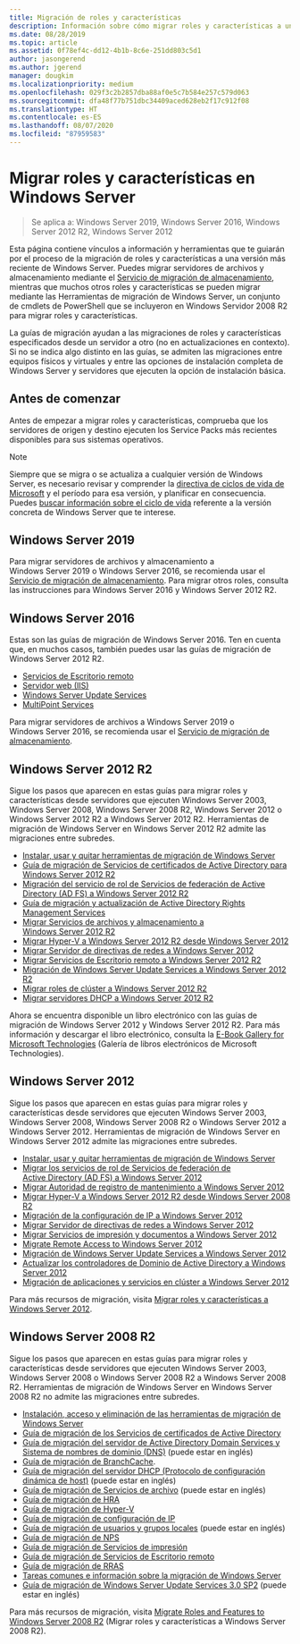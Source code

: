 ```yaml
---
title: Migración de roles y características
description: Información sobre cómo migrar roles y características a una versión más reciente de Windows Server.
ms.date: 08/28/2019
ms.topic: article
ms.assetid: 0f78ef4c-dd12-4b1b-8c6e-251dd803c5d1
author: jasongerend
ms.author: jgerend
manager: dougkim
ms.localizationpriority: medium
ms.openlocfilehash: 029f3c2b2857dba88af0e5c7b584e257c579d063
ms.sourcegitcommit: dfa48f77b751dbc34409aced628eb2f17c912f08
ms.translationtype: HT
ms.contentlocale: es-ES
ms.lasthandoff: 08/07/2020
ms.locfileid: "87959583"
---
```

# <a name="migrating-roles-and-features-in-windows-server"></a>Migrar roles y características en Windows Server

> Se aplica a: Windows Server 2019, Windows Server 2016, Windows Server 2012 R2, Windows Server 2012

Esta página contiene vínculos a información y herramientas que te guiarán por el proceso de la migración de roles y características a una versión más reciente de Windows Server. Puedes migrar servidores de archivos y almacenamiento mediante el [Servicio de migración de almacenamiento](../storage/storage-migration-service/overview.md), mientras que muchos otros roles y características se pueden migrar mediante las Herramientas de migración de Windows Server, un conjunto de cmdlets de PowerShell que se incluyeron en Windows Servidor 2008 R2 para migrar roles y características.

La guías de migración ayudan a las migraciones de roles y características especificados desde un servidor a otro (no en actualizaciones en contexto). Si no se indica algo distinto en las guías, se admiten las migraciones entre equipos físicos y virtuales y entre las opciones de instalación completa de Windows Server y servidores que ejecuten la opción de instalación básica.

## <a name="before-you-begin"></a>Antes de comenzar

Antes de empezar a migrar roles y características, comprueba que los servidores de origen y destino ejecuten los Service Packs más recientes disponibles para sus sistemas operativos.

> [!NOTE]
> Siempre que se migra o se actualiza a cualquier versión de Windows Server, es necesario revisar y comprender la [directiva de ciclos de vida de Microsoft](https://support.microsoft.com/lifecycle) y el período para esa versión, y planificar en consecuencia. Puedes [buscar información sobre el ciclo de vida](https://support.microsoft.com/lifecycle) referente a la versión concreta de Windows Server que te interese.

## <a name="windows-server-2019"></a>Windows Server 2019

Para migrar servidores de archivos y almacenamiento a Windows Server 2019 o Windows Server 2016, se recomienda usar el [Servicio de migración de almacenamiento](../storage/storage-migration-service/overview.md). Para migrar otros roles, consulta las instrucciones para Windows Server 2016 y Windows Server 2012 R2.

## <a name="windows-server-2016"></a>Windows Server 2016

Estas son las guías de migración de Windows Server 2016. Ten en cuenta que, en muchos casos, también puedes usar las guías de migración de Windows Server 2012 R2.

- [Servicios de Escritorio remoto](../remote/remote-desktop-services/migrate-rds-role-services.md)
- [Servidor web (IIS)](https://www.iis.net/downloads/microsoft/web-deploy)
- [Windows Server Update Services](/previous-versions/windows/it-pro/windows-server-2012-R2-and-2012/hh852339(v=ws.11))
- [MultiPoint Services](../remote/multipoint-services/multipoint-services-migrate.md)

Para migrar servidores de archivos a Windows Server 2019 o Windows Server 2016, se recomienda usar el [Servicio de migración de almacenamiento](../storage/storage-migration-service/overview.md).

## <a name="windows-server-2012-r2"></a>Windows Server 2012 R2

Sigue los pasos que aparecen en estas guías para migrar roles y características desde servidores que ejecuten Windows Server 2003, Windows Server 2008, Windows Server 2008 R2, Windows Server 2012 o Windows Server 2012 R2 a Windows Server 2012 R2. Herramientas de migración de Windows Server en Windows Server 2012 R2 admite las migraciones entre subredes.

- [Instalar, usar y quitar herramientas de migración de Windows Server](/previous-versions/windows/it-pro/windows-server-2012-R2-and-2012/jj134202(v=ws.11))
- [Guía de migración de Servicios de certificados de Active Directory para Windows Server 2012 R2](/previous-versions/windows/it-pro/windows-server-2012-R2-and-2012/dn486797(v=ws.11))
- [Migración del servicio de rol de Servicios de federación de Active Directory (AD FS) a Windows Server 2012 R2](/previous-versions/windows/it-pro/windows-server-2012-R2-and-2012/dn486815(v=ws.11))
- [Guía de migración y actualización de Active Directory Rights Management Services](/previous-versions/windows/it-pro/windows-server-2008-R2-and-2008/cc754277(v=ws.10))
- [Migrar Servicios de archivos y almacenamiento a Windows Server 2012 R2](/previous-versions/windows/it-pro/windows-server-2012-R2-and-2012/dn479292(v=ws.11))
- [Migrar Hyper-V a Windows Server 2012 R2 desde Windows Server 2012](/previous-versions/windows/it-pro/windows-server-2012-R2-and-2012/dn486799(v=ws.11))
- [Migrar Servidor de directivas de redes a Windows Server 2012](/previous-versions/windows/it-pro/windows-server-2012-R2-and-2012/hh831652(v=ws.11))
- [Migrar Servicios de Escritorio remoto a Windows Server 2012 R2](/previous-versions/windows/it-pro/windows-server-2012-R2-and-2012/dn479239(v=ws.11))
- [Migración de Windows Server Update Services a Windows Server 2012 R2](/previous-versions/windows/it-pro/windows-server-2012-R2-and-2012/hh852339(v=ws.11))
- [Migrar roles de clúster a Windows Server 2012 R2](/previous-versions/windows/it-pro/windows-server-2012-R2-and-2012/dn530779(v=ws.11))
- [Migrar servidores DHCP a Windows Server 2012 R2](/previous-versions/windows/it-pro/windows-server-2012-R2-and-2012/dn495425(v=ws.11))

Ahora se encuentra disponible un libro electrónico con las guías de migración de Windows Server 2012 y Windows Server 2012 R2. Para más información y descargar el libro electrónico, consulta la [E-Book Gallery for Microsoft Technologies](https://download.microsoft.com/download/8/D/3/8D33661A-7E21-4FEE-9AAA-C17C3004B5AA/Windows-Migration-and-Upgrade-Guide.pdf) (Galería de libros electrónicos de Microsoft Technologies).

## <a name="windows-server-2012"></a>Windows Server 2012

Sigue los pasos que aparecen en estas guías para migrar roles y características desde servidores que ejecuten Windows Server 2003, Windows Server 2008, Windows Server 2008 R2 o Windows Server 2012 a Windows Server 2012. Herramientas de migración de Windows Server en Windows Server 2012 admite las migraciones entre subredes.

- [Instalar, usar y quitar herramientas de migración de Windows Server](/previous-versions/windows/it-pro/windows-server-2012-R2-and-2012/jj134202(v=ws.11))
- [Migrar los servicios de rol de Servicios de federación de Active Directory (AD FS) a Windows Server 2012](../identity/ad-fs/deployment/migrate-ad-fs-role-services-to-windows-server-2012.md)
- [Migrar Autoridad de registro de mantenimiento a Windows Server 2012](/previous-versions/windows/it-pro/windows-server-2012-R2-and-2012/hh831513(v=ws.11))
- [Migrar Hyper-V a Windows Server 2012 R2 desde Windows Server 2008 R2](/previous-versions/windows/it-pro/windows-server-2012-R2-and-2012/jj574113(v=ws.11))
- [Migración de la configuración de IP a Windows Server 2012](/previous-versions/windows/it-pro/windows-server-2012-R2-and-2012/jj574133(v=ws.11))
- [Migrar Servidor de directivas de redes a Windows Server 2012](/previous-versions/windows/it-pro/windows-server-2012-R2-and-2012/hh831652(v=ws.11))
- [Migrar Servicios de impresión y documentos a Windows Server 2012](/previous-versions/windows/it-pro/windows-server-2012-R2-and-2012/jj134150(v=ws.11))
- [Migrate Remote Access to Windows Server 2012](/previous-versions/windows/it-pro/windows-server-2012-R2-and-2012/hh831423(v=ws.11))
- [Migración de Windows Server Update Services a Windows Server 2012](/previous-versions/windows/it-pro/windows-server-2012-R2-and-2012/hh852339(v=ws.11))
- [Actualizar los controladores de Dominio de Active Directory a Windows Server 2012](../identity/ad-ds/deploy/upgrade-domain-controllers-to-windows-server-2012-r2-and-windows-server-2012.md)
- [Migración de aplicaciones y servicios en clúster a Windows Server 2012](/previous-versions/windows/it-pro/windows-server-2012-R2-and-2012/dn486790(v=ws.11))


Para más recursos de migración, visita [Migrar roles y características a Windows Server 2012](/previous-versions/windows/it-pro/windows-server-2012-R2-and-2012/jj134039(v=ws.11)).

## <a name="windows-server-2008-r2"></a>Windows Server 2008 R2

Sigue los pasos que aparecen en estas guías para migrar roles y características desde servidores que ejecuten Windows Server 2003, Windows Server 2008 o Windows Server 2008 R2 a Windows Server 2008 R2. Herramientas de migración de Windows Server en Windows Server 2008 R2 no admite las migraciones entre subredes.

- [Instalación, acceso y eliminación de las herramientas de migración de Windows Server](/previous-versions/windows/it-pro/windows-server-2008-R2-and-2008/dd379545(v=ws.10))
- [Guía de migración de los Servicios de certificados de Active Directory](/previous-versions/windows/it-pro/windows-server-2008-R2-and-2008/ee126170(v=ws.10))
- [Guía de migración del servidor de Active Directory Domain Services y Sistema de nombres de dominio (DNS)](/previous-versions/windows/it-pro/windows-server-2008-R2-and-2008/dd379558(v=ws.10)) (puede estar en inglés)
- [Guía de migración de BranchCache](/previous-versions/windows/it-pro/windows-server-2008-R2-and-2008/dd548365(v=ws.10)).
- [Guía de migración del servidor DHCP (Protocolo de configuración dinámica de host)](/previous-versions/windows/it-pro/windows-server-2008-R2-and-2008/dd379535(v=ws.10)) (puede estar en inglés)
- [Guía de migración de Servicios de archivo](/previous-versions/windows/it-pro/windows-server-2008-R2-and-2008/dd379487(v=ws.10)) (puede estar en inglés)
- [Guía de migración de HRA](/previous-versions/windows/it-pro/windows-server-2008-R2-and-2008/ee791829(v=ws.10))
- [Guía de migración de Hyper-V](/previous-versions/windows/it-pro/windows-server-2008-R2-and-2008/ee849855(v=ws.10))
- [Guía de migración de configuración de IP](/previous-versions/windows/it-pro/windows-server-2008-R2-and-2008/dd379537(v=ws.10))
- [Guía de migración de usuarios y grupos locales](/previous-versions/windows/it-pro/windows-server-2008-R2-and-2008/dd379531(v=ws.10)) (puede estar en inglés)
- [Guía de migración de NPS](/previous-versions/windows/it-pro/windows-server-2008-R2-and-2008/ee791849(v=ws.10))
- [Guía de migración de Servicios de impresión](/previous-versions/windows/it-pro/windows-server-2008-R2-and-2008/dd379488(v=ws.10))
- [Guía de migración de Servicios de Escritorio remoto](/previous-versions/windows/it-pro/windows-server-2008-R2-and-2008/ff849223(v=ws.10))
- [Guía de migración de RRAS](/previous-versions/windows/it-pro/windows-server-2008-R2-and-2008/ee822825(v=ws.10))
- [Tareas comunes e información sobre la migración de Windows Server](/previous-versions/windows/it-pro/windows-server-2008-R2-and-2008/ff400258(v=ws.10))
- [Guía de migración de Windows Server Update Services 3.0 SP2](/previous-versions/windows/it-pro/windows-server-2008-R2-and-2008/ee822826(v=ws.10)) (puede estar en inglés)

Para más recursos de migración, visita [Migrate Roles and Features to Windows Server 2008 R2](/previous-versions/windows/it-pro/windows-server-2008-R2-and-2008/dd365353(v=ws.10)) (Migrar roles y características a Windows Server 2008 R2).
